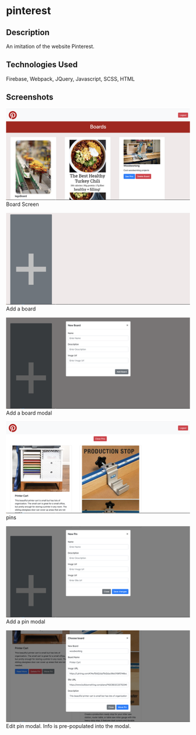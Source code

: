 # pinterest

## Description
An imitation of the website Pinterest.

## Technologies Used
Firebase, Webpack, JQuery, Javascript, SCSS, HTML

## Screenshots
![pinterest1](https://github.com/denzelb5/pinterest/raw/master/screenshots/pinterest1.png)
Board Screen

![pinterest2](https://github.com/denzelb5/pinterest/blob/master/screenshots/pinterest2.png?raw=true)
Add a board

![pinterest3](https://github.com/denzelb5/pinterest/raw/master/screenshots/pinterest3.png)
Add a board modal

![pinterest4](https://github.com/denzelb5/pinterest/blob/master/screenshots/pinterest4.png?raw=true)
pins

![pinterest5](https://github.com/denzelb5/pinterest/raw/master/screenshots/pinterest5.png)
Add a pin modal


![pinterest6](https://github.com/denzelb5/pinterest/raw/master/screenshots/pinterest6.png)
Edit pin modal.  Info is pre-populated into the modal.